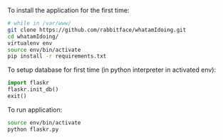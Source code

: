To install the application for the first time:
```bash
# while in /var/www/
git clone https://github.com/rabbitface/whatamIdoing.git
cd whatamIdoing/
virtualenv env
source env/bin/activate
pip install -r requirements.txt
```

To setup database for first time (in python interpreter in activated env):
```python
import flaskr
flaskr.init_db()
exit()
```

To run application:
```bash
source env/bin/activate
python flaskr.py
```

